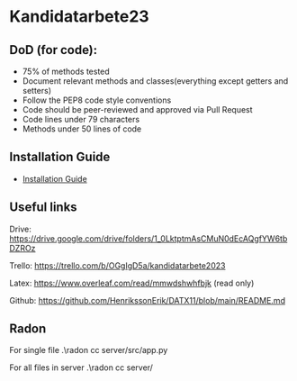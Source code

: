 # Kandidatarbete23

## DoD (for code): 
- 75% of methods tested
- Document relevant methods and classes(everything except getters and setters)
- Follow the PEP8 code style conventions
- Code should be peer-reviewed and approved via Pull Request
- Code lines under 79 characters
- Methods under 50 lines of code


## Installation Guide
- [Installation Guide](install.md)

## Useful links
Drive: https://drive.google.com/drive/folders/1_0LktptmAsCMuN0dEcAQgfYW6tbDZROz

Trello: https://trello.com/b/OGgIgD5a/kandidatarbete2023

Latex: https://www.overleaf.com/read/mmwdshwhfbjk (read only)

Github: https://github.com/HenrikssonErik/DATX11/blob/main/README.md

## Radon
For single file
.\radon cc server/src/app.py

For all files in server
.\radon cc server/
    

